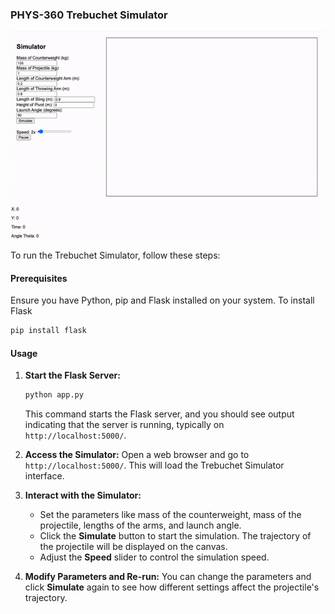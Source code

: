 ### PHYS-360 Trebuchet Simulator

![Trebuchet Simulation](/assets/trebuchet.gif)

To run the Trebuchet Simulator, follow these steps:

#### Prerequisites

Ensure you have Python, pip and Flask installed on your system. To install Flask

```bash
pip install flask
```

#### Usage

1. **Start the Flask Server:**

   ```bash
   python app.py
   ```

   This command starts the Flask server, and you should see output indicating that the server is running, typically on `http://localhost:5000/`.

2. **Access the Simulator:**
   Open a web browser and go to `http://localhost:5000/`. This will load the Trebuchet Simulator interface.

3. **Interact with the Simulator:**

   - Set the parameters like mass of the counterweight, mass of the projectile, lengths of the arms, and launch angle.
   - Click the **Simulate** button to start the simulation. The trajectory of the projectile will be displayed on the canvas.
   - Adjust the **Speed** slider to control the simulation speed.

4. **Modify Parameters and Re-run:**
   You can change the parameters and click **Simulate** again to see how different settings affect the projectile's trajectory.
